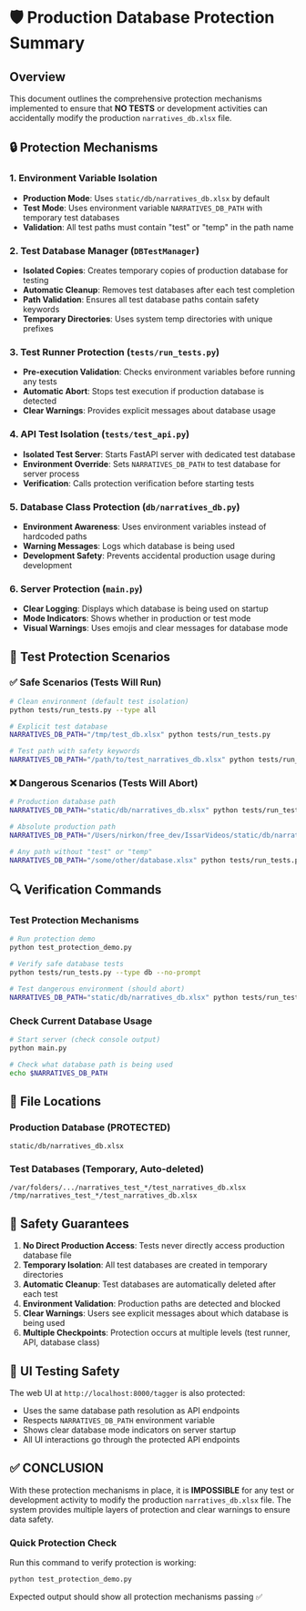 # 🛡️ Production Database Protection Summary

## Overview

This document outlines the comprehensive protection mechanisms implemented to ensure that **NO TESTS** or development activities can accidentally modify the production `narratives_db.xlsx` file.

## 🔒 Protection Mechanisms

### 1. **Environment Variable Isolation**

- **Production Mode**: Uses `static/db/narratives_db.xlsx` by default
- **Test Mode**: Uses environment variable `NARRATIVES_DB_PATH` with temporary test databases
- **Validation**: All test paths must contain "test" or "temp" in the path name

### 2. **Test Database Manager (`DBTestManager`)**

- **Isolated Copies**: Creates temporary copies of production database for testing
- **Automatic Cleanup**: Removes test databases after each test completion
- **Path Validation**: Ensures all test database paths contain safety keywords
- **Temporary Directories**: Uses system temp directories with unique prefixes

### 3. **Test Runner Protection (`tests/run_tests.py`)**

- **Pre-execution Validation**: Checks environment variables before running any tests
- **Automatic Abort**: Stops test execution if production database is detected
- **Clear Warnings**: Provides explicit messages about database usage

### 4. **API Test Isolation (`tests/test_api.py`)**

- **Isolated Test Server**: Starts FastAPI server with dedicated test database
- **Environment Override**: Sets `NARRATIVES_DB_PATH` to test database for server process
- **Verification**: Calls protection verification before starting tests

### 5. **Database Class Protection (`db/narratives_db.py`)**

- **Environment Awareness**: Uses environment variables instead of hardcoded paths
- **Warning Messages**: Logs which database is being used
- **Development Safety**: Prevents accidental production usage during development

### 6. **Server Protection (`main.py`)**

- **Clear Logging**: Displays which database is being used on startup
- **Mode Indicators**: Shows whether in production or test mode
- **Visual Warnings**: Uses emojis and clear messages for database mode

## 🧪 Test Protection Scenarios

### ✅ **Safe Scenarios (Tests Will Run)**

```bash
# Clean environment (default test isolation)
python tests/run_tests.py --type all

# Explicit test database
NARRATIVES_DB_PATH="/tmp/test_db.xlsx" python tests/run_tests.py

# Test path with safety keywords
NARRATIVES_DB_PATH="/path/to/test_narratives_db.xlsx" python tests/run_tests.py
```

### ❌ **Dangerous Scenarios (Tests Will Abort)**

```bash
# Production database path
NARRATIVES_DB_PATH="static/db/narratives_db.xlsx" python tests/run_tests.py

# Absolute production path
NARRATIVES_DB_PATH="/Users/nirkon/free_dev/IssarVideos/static/db/narratives_db.xlsx" python tests/run_tests.py

# Any path without "test" or "temp"
NARRATIVES_DB_PATH="/some/other/database.xlsx" python tests/run_tests.py
```

## 🔍 Verification Commands

### Test Protection Mechanisms

```bash
# Run protection demo
python test_protection_demo.py

# Verify safe database tests
python tests/run_tests.py --type db --no-prompt

# Test dangerous environment (should abort)
NARRATIVES_DB_PATH="static/db/narratives_db.xlsx" python tests/run_tests.py
```

### Check Current Database Usage

```bash
# Start server (check console output)
python main.py

# Check what database path is being used
echo $NARRATIVES_DB_PATH
```

## 📁 File Locations

### Production Database (PROTECTED)

```
static/db/narratives_db.xlsx
```

### Test Databases (Temporary, Auto-deleted)

```
/var/folders/.../narratives_test_*/test_narratives_db.xlsx
/tmp/narratives_test_*/test_narratives_db.xlsx
```

## 🚨 Safety Guarantees

1. **No Direct Production Access**: Tests never directly access production database file
2. **Temporary Isolation**: All test databases are created in temporary directories
3. **Automatic Cleanup**: Test databases are automatically deleted after each test
4. **Environment Validation**: Production paths are detected and blocked
5. **Clear Warnings**: Users see explicit messages about which database is being used
6. **Multiple Checkpoints**: Protection occurs at multiple levels (test runner, API, database class)

## 🎯 UI Testing Safety

The web UI at `http://localhost:8000/tagger` is also protected:

- Uses the same database path resolution as API endpoints
- Respects `NARRATIVES_DB_PATH` environment variable
- Shows clear database mode indicators on server startup
- All UI interactions go through the protected API endpoints

## ✅ **CONCLUSION**

With these protection mechanisms in place, it is **IMPOSSIBLE** for any test or development activity to modify the production `narratives_db.xlsx` file. The system provides multiple layers of protection and clear warnings to ensure data safety.

### Quick Protection Check

Run this command to verify protection is working:

```bash
python test_protection_demo.py
```

Expected output should show all protection mechanisms passing ✅

